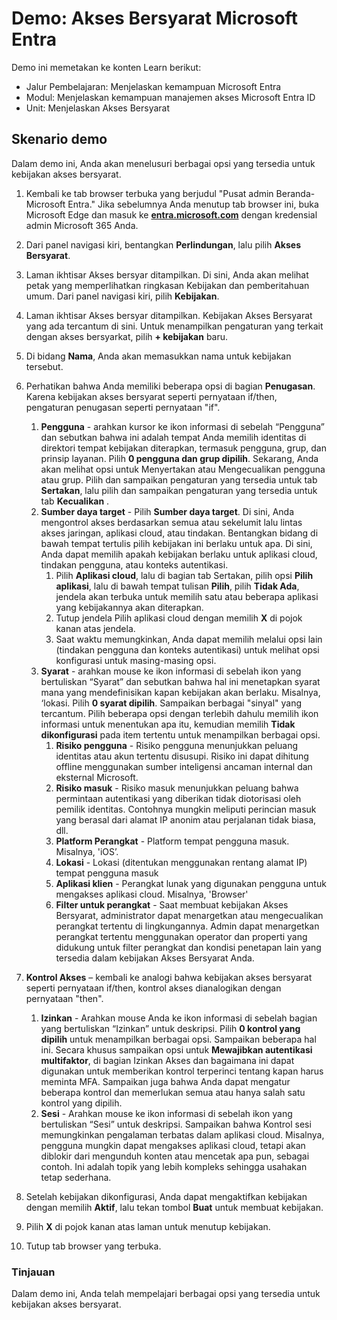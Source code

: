 <!---
---
Demo: Judul: ‘Akses Bersyarat Azure AD’ Jalur Pembelajaran/Modul/Unit: 'Jalur Pembelajaran: Menjelaskan kemampuan Microsoft Entra; Modul 3: Menjelaskan kemampuan manajemen akses Microsoft Entra; Unit 2: Menjelaskan Akses Bersyarat'
---
--->

# Demo: Akses Bersyarat Microsoft Entra

Demo ini memetakan ke konten Learn berikut:

- Jalur Pembelajaran: Menjelaskan kemampuan Microsoft Entra
- Modul: Menjelaskan kemampuan manajemen akses Microsoft Entra ID
- Unit: Menjelaskan Akses Bersyarat

## Skenario demo

Dalam demo ini, Anda akan menelusuri berbagai opsi yang tersedia untuk kebijakan akses bersyarat.

1. Kembali ke tab browser terbuka yang berjudul "Pusat admin Beranda-Microsoft Entra."  Jika sebelumnya Anda menutup tab browser ini, buka Microsoft Edge dan masuk ke **[entra.microsoft.com](https://entra.microsoft.com)** dengan kredensial admin Microsoft 365 Anda.

1. Dari panel navigasi kiri, bentangkan **Perlindungan**, lalu pilih **Akses Bersyarat**.

1. Laman ikhtisar Akses bersyar ditampilkan.  Di sini, Anda akan melihat petak yang memperlihatkan ringkasan Kebijakan dan pemberitahuan umum.  Dari panel navigasi kiri, pilih **Kebijakan**.

1. Laman ikhtisar Akses bersyar ditampilkan. Kebijakan Akses Bersyarat yang ada tercantum di sini. Untuk menampilkan pengaturan yang terkait dengan akses bersyarkat, pilih **+ kebijakan** baru.

1. Di bidang **Nama**, Anda akan memasukkan nama untuk kebijakan tersebut.

1. Perhatikan bahwa Anda memiliki beberapa opsi di bagian **Penugasan**.  Karena kebijakan akses bersyarat seperti pernyataan if/then, pengaturan penugasan seperti pernyataan "if".
    1. **Pengguna** - arahkan kursor ke ikon informasi di sebelah “Pengguna” dan sebutkan bahwa ini adalah tempat Anda memilih identitas di direktori tempat kebijakan diterapkan, termasuk pengguna, grup, dan prinsip layanan. Pilih **0 pengguna dan grup dipilih**.  Sekarang, Anda akan melihat opsi untuk Menyertakan atau Mengecualikan pengguna atau grup. Pilih dan sampaikan pengaturan yang tersedia untuk tab **Sertakan**, lalu pilih dan sampaikan pengaturan yang tersedia untuk tab **Kecualikan** .
    1. **Sumber daya target** - Pilih **Sumber daya target**.  Di sini, Anda mengontrol akses berdasarkan semua atau sekelumit lalu lintas akses jaringan, aplikasi cloud, atau tindakan.  Bentangkan bidang di bawah tempat tertulis pilih kebijakan ini berlaku untuk apa.  Di sini, Anda dapat memilih apakah kebijakan berlaku untuk aplikasi cloud, tindakan pengguna, atau konteks autentikasi.  
        1. Pilih **Aplikasi cloud**, lalu di bagian tab Sertakan, pilih opsi **Pilih aplikasi**, lalu di bawah tempat tulisan **Pilih**, pilih **Tidak Ada**, jendela akan terbuka untuk memilih satu atau beberapa aplikasi yang kebijakannya akan diterapkan.
        1. Tutup jendela Pilih aplikasi cloud dengan memilih **X** di pojok kanan atas jendela.
        1. Saat waktu memungkinkan, Anda dapat memilih melalui opsi lain (tindakan pengguna dan konteks autentikasi) untuk melihat opsi konfigurasi untuk masing-masing opsi.
    1. **Syarat** - arahkan mouse ke ikon informasi di sebelah ikon yang bertuliskan “Syarat” dan sebutkan bahwa hal ini menetapkan syarat mana yang mendefinisikan kapan kebijakan akan berlaku. Misalnya, ‘lokasi. Pilih **0 syarat dipilih**. Sampaikan berbagai "sinyal" yang tercantum.   Pilih beberapa opsi dengan terlebih dahulu memilih ikon informasi untuk menentukan apa itu, kemudian memilih **Tidak dikonfigurasi** pada item tertentu untuk menampilkan berbagai opsi.
        1. **Risiko pengguna** - Risiko pengguna menunjukkan peluang identitas atau akun tertentu disusupi. Risiko ini dapat dihitung offline menggunakan sumber inteligensi ancaman internal dan eksternal Microsoft.
        1. **Risiko masuk** - Risiko masuk menunjukkan peluang bahwa permintaan autentikasi yang diberikan tidak diotorisasi oleh pemilik identitas. Contohnya mungkin meliputi perincian masuk yang berasal dari alamat IP anonim atau perjalanan tidak biasa, dll.
        1. **Platform Perangkat** - Platform tempat pengguna masuk. Misalnya, 'iOS’.
        1. **Lokasi** - Lokasi (ditentukan menggunakan rentang alamat IP) tempat pengguna masuk
        1. **Aplikasi klien** - Perangkat lunak yang digunakan pengguna untuk mengakses aplikasi cloud. Misalnya, 'Browser'
        1. **Filter untuk perangkat** - Saat membuat kebijakan Akses Bersyarat, administrator dapat menargetkan atau mengecualikan perangkat tertentu di lingkungannya. Admin dapat menargetkan perangkat tertentu menggunakan operator dan properti yang didukung untuk filter perangkat dan kondisi penetapan lain yang tersedia dalam kebijakan Akses Bersyarat Anda.

1. **Kontrol Akses** – kembali ke analogi bahwa kebijakan akses bersyarat seperti pernyataan if/then, kontrol akses dianalogikan dengan pernyataan "then".
    1. **Izinkan** - Arahkan mouse Anda ke ikon informasi di sebelah bagian yang bertuliskan “Izinkan” untuk deskripsi.  Pilih **0 kontrol yang dipilih** untuk menampilkan berbagai opsi.  Sampaikan beberapa hal ini.  Secara khusus sampaikan opsi untuk **Mewajibkan autentikasi multifaktor**, di bagian Izinkan Akses dan bagaimana ini dapat digunakan untuk memberikan kontrol terperinci tentang kapan harus meminta MFA.   Sampaikan juga bahwa Anda dapat mengatur beberapa kontrol dan memerlukan semua atau hanya salah satu kontrol yang dipilih.
    1. **Sesi** - Arahkan mouse ke ikon informasi di sebelah ikon yang bertuliskan “Sesi” untuk deskripsi.  Sampaikan bahwa Kontrol sesi memungkinkan pengalaman terbatas dalam aplikasi cloud.  Misalnya, pengguna mungkin dapat mengakses aplikasi cloud, tetapi akan diblokir dari mengunduh konten atau mencetak apa pun, sebagai contoh.  Ini adalah topik yang lebih kompleks sehingga usahakan tetap sederhana.

1. Setelah kebijakan dikonfigurasi, Anda dapat mengaktifkan kebijakan dengan memilih **Aktif**, lalu tekan tombol **Buat** untuk membuat kebijakan.

1. Pilih **X** di pojok kanan atas laman untuk menutup kebijakan.

1. Tutup tab browser yang terbuka.

### Tinjauan

Dalam demo ini, Anda telah mempelajari berbagai opsi yang tersedia untuk kebijakan akses bersyarat.
